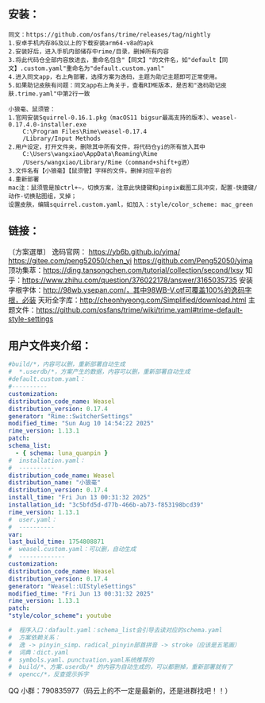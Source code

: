 ## 安装：

    同文：https://github.com/osfans/trime/releases/tag/nightly
    1.安卓手机内存8G及以上的下载安装arm64-v8a的apk
    2.安装好后，进入手机内部储存中rime/目录，删掉所有内容
    3.将此代码仓全部内容放进去，重命名包含"【同文】"的文件名，如"default【同文】.custom.yaml"重命名为"default.custom.yaml"
    4.进入同文app，右上角部署，选择方案为逸码，主题为助记主题即可正常使用。
    5.如果助记皮肤有问题：同文app右上角关于，查看RIME版本，是否和"逸码助记皮肤.trime.yaml"中第2行一致

    小狼毫、鼠须管：
	1.官网安装Squirrel-0.16.1.pkg（macOS11 bigsur最高支持的版本）、weasel-0.17.4.0-installer.exe
		C:\Program Files\Rime\weasel-0.17.4
		/Library/Input Methods
	2.用户设定，打开文件夹，删除其中所有文件，将代码仓yi的所有放入其中
		C:\Users\wangxiao\AppData\Roaming\Rime
		/Users/wangxiao/Library/Rime（command+shift+g进）
	3.文件名有【小狼毫】【鼠须管】字样的文件，删掉对应平台的
	4.重新部署
	mac注：鼠须管是按ctrl+~，切换方案，注意此快捷键和pinpix截图工具冲突，配置-快捷键/动作-切换贴图组，叉掉；
	设置皮肤，编辑squirrel.custom.yaml，如加入：style/color_scheme: mac_green

## 链接：

〔方案選單〕
逸码官网：
https://yb6b.github.io/yima/
https://gitee.com/peng52050/chen_yi
https://github.com/Peng52050/yima
顶功集萃：https://ding.tansongchen.com/tutorial/collection/second/lxsy
知乎：https://www.zhihu.com/question/376022178/answer/3165035735
安装字根字体：http://98wb.ysepan.com/，其中98WB-V.otf可覆盖100%的逸码字根，必装
天珩全字库：http://cheonhyeong.com/Simplified/download.html
主题文件：https://github.com/osfans/trime/wiki/trime.yaml#trime-default-style-settings

## 用户文件夹介绍：

```yaml
#build/*，内容可以删，重新部署自动生成
#  *.userdb/*，方案产生的数据，内容可以删，重新部署自动生成
#default.custom.yaml：
#----------
customization:
distribution_code_name: Weasel
distribution_version: 0.17.4
generator: "Rime::SwitcherSettings"
modified_time: "Sun Aug 10 14:54:22 2025"
rime_version: 1.13.1
patch:
schema_list:
  - { schema: luna_quanpin }
#  installation.yaml：
#  ----------
distribution_code_name: Weasel
distribution_name: "小狼毫"
distribution_version: 0.17.4
install_time: "Fri Jun 13 00:31:32 2025"
installation_id: "3c5bfd5d-d77b-466b-ab73-f853198bcd39"
rime_version: 1.13.1
#  user.yaml：
#  ----------
var:
last_build_time: 1754808871
#  weasel.custom.yaml：可以删，自动生成
#  -------------
customization:
distribution_code_name: Weasel
distribution_version: 0.17.4
generator: "Weasel::UIStyleSettings"
modified_time: "Fri Jun 13 00:31:32 2025"
rime_version: 1.13.1
patch:
"style/color_scheme": youtube

#  程序入口：dafault.yaml：schema_list会引导去读对应的schema.yaml
#  方案依赖关系：
#  逸 -> pinyin_simp、radical_pinyin部首拼音 -> stroke（应该是五笔画）
#  词典：dict.yaml
#  symbols.yaml、punctuation.yaml系统推荐的
#  build/*、方案.userdb/* 的内容为自动生成的，可以都删掉，重新部署就有了
#  opencc/*，反查提示拆字
```

QQ 小群：790835977（码云上的不一定是最新的，还是进群找吧！！）

